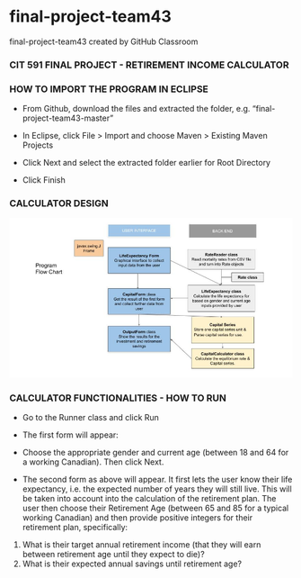 # final-project-team43
final-project-team43 created by GitHub Classroom  

### CIT 591 FINAL PROJECT - RETIREMENT INCOME CALCULATOR

### HOW TO IMPORT THE PROGRAM IN ECLIPSE
* From Github, download the files and extracted the folder, e.g. “final-project-team43-master”
* In Eclipse, click File > Import and choose Maven > Existing Maven Projects

* Click Next and select the extracted folder earlier for Root Directory

* Click Finish

### CALCULATOR DESIGN
![Final Project Flow Chart](./FinalProjectFlowChart.jpg)

### CALCULATOR FUNCTIONALITIES - HOW TO RUN
* Go to the Runner class and click Run
* The first form will appear:

* Choose the appropriate gender and current age (between 18 and 64 for a working Canadian). Then click Next.

* The second form as above will appear. It first lets the user know their life expectancy, i.e. the expected number of years they will still live. This will be taken into account into the calculation of the retirement plan.
The user then choose their Retirement Age (between 65 and 85 for a typical working Canadian) and then provide positive integers for their retirement plan, specifically:
1. What is their target annual retirement income (that they will earn between retirement age until they expect to die)?
2. What is their expected annual savings until retirement age?

